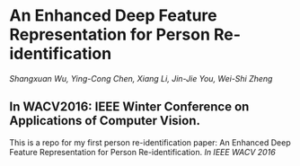 # An Enhanced Deep Feature Representation for Person Re-identification
*Shangxuan Wu, Ying-Cong Chen, Xiang Li, Jin-Jie You, Wei-Shi Zheng*

In WACV2016: IEEE Winter Conference on Applications of Computer Vision.
---
This is a repo for my first person re-identification paper: An Enhanced Deep Feature Representation for Person Re-identification. *In IEEE WACV 2016*


